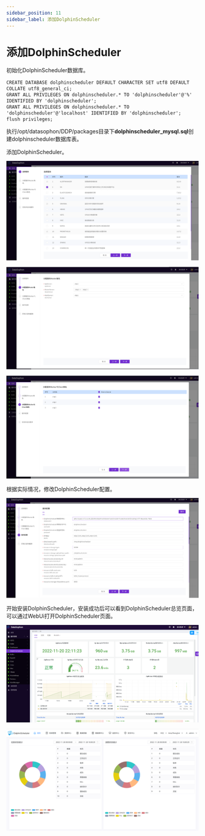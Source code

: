```yaml
---
sidebar_position: 11
sidebar_label: 添加DolphinScheduler
---
```


# 添加DolphinScheduler

初始化DolphinScheduler数据库。

```
CREATE DATABASE dolphinscheduler DEFAULT CHARACTER SET utf8 DEFAULT COLLATE utf8_general_ci;
GRANT ALL PRIVILEGES ON dolphinscheduler.* TO 'dolphinscheduler'@'%' IDENTIFIED BY 'dolphinscheduler';
GRANT ALL PRIVILEGES ON dolphinscheduler.* TO 'dolphinscheduler'@'localhost' IDENTIFIED BY 'dolphinscheduler';
flush privileges;
```

执行/opt/datasophon/DDP/packages目录下**dolphinscheduler_mysql.sql**创建dolphinscheduler数据库表。

添加DolphinScheduler。

![image-20221128175432778](../img/image-20221128175432778.png)

![image-20221128175519219](../img/image-20221128175519219.png)

![image-20221128175551807](../img/image-20221128175551807.png)

根据实际情况，修改DolphinScheduler配置。

![image-20221128175644449](../img/image-20221128175644449.png)

开始安装DolphinScheduler，安装成功后可以看到DolphinScheduler总览页面，可以通过WebUi打开DolphinScheduler页面。

![image-20221128180511535](../img/image-20221128180511535.png)

![image-20221128180038155](../img/image-20221128180038155.png)
